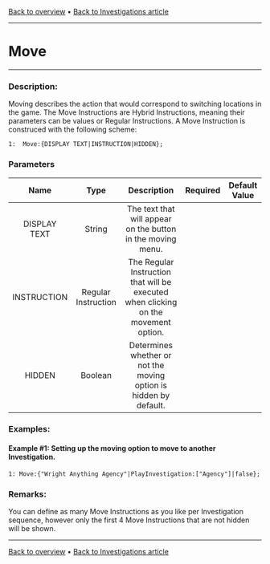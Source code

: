 [Back to overview](index.md) • [Back to Investigations article](InvestigationC.md)

---
# Move

---

 ### Description:
Moving describes the action that would correspond to switching locations in the game. The Move Instructions are Hybrid Instructions, meaning their parameters can be values or Regular Instructions. A Move Instruction is construced with the following scheme:

```
1:  Move:{DISPLAY TEXT|INSTRUCTION|HIDDEN};
```
### Parameters

|Name|Type|Description|Required|Default Value|
|:---:|:---:|:---:|:---:|:---:|
|DISPLAY TEXT|String|The text that will appear on the button in the moving menu.|
|INSTRUCTION|Regular Instruction|The Regular Instruction that will be executed when clicking on the movement option.|
|HIDDEN|Boolean|Determines whether or not the moving option is hidden by default.|

### Examples:
#### Example #1: Setting up the moving option to move to another Investigation.
```
1: Move:{"Wright Anything Agency"|PlayInvestigation:["Agency"]|false};
```

### Remarks:
You can define as many Move Instructions as you like per Investigation sequence, however only the first 4 Move Instructions that are not hidden will be shown.

---
[Back to overview](index.md) • [Back to Investigations article](InvestigationC.md)
